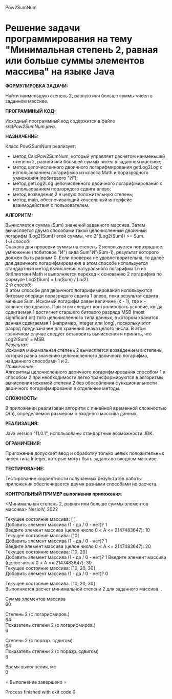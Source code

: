 Pow2SumNum

# Решение задачи программирования на тему "Минимальная степень 2, равная или больше суммы элементов массива" на языке Java

**ФОРМУЛИРОВКА ЗАДАЧИ:**

Найти наименьшую степень 2, равную или больше суммы чисел в заданном массиве.

**ПРОГРАММНЫЙ КОД:**

Исходный программный код содержится в файле  *src\Pow2SumNum.java*.

**НАЗНАЧЕНИЕ:**

Класс Pow2SumNum реализует:
- метод CalcPow2SumNum, который управляет расчетом наименьшей степени 2, равной или большей суммы чисел в заданном массиве;
- метод целочисленного двоичного логарифмирования getLog2Log с использованием логарифмов из класса Math и поразрядного умножения (побитового "И");
- метод getLog2Log целочисленного двоичного логарифмирования с использованием поразрядого сдвига влево;
- метод возведения 2 в целую положительную степень;
- метод main, обеспечивающий консольный интерфейс взаимодействия с пользователем.

**АЛГОРИТМ:**

Вычисляется сумма (Sum) значений заданного массива. Затем вычисляется двумя способами такой целочисленный двоичный логарифм (Log2(Sum)) этой суммы, что 2^(Log2(Sum)) >= Sum.  
_1-й способ_:  
Сначала для проверки суммы на степень 2 используется поразрядное умножение (побитовое "И") вида Sum"И"(Sum-1), результат которого должен быть равным 0. Если проверка не удовлетворительна, то далее для двоичного логарифмирования в этом способе используется стандартный метод вычисления натурального логарифма Ln из библиотеки Math и выполняется переход к основанию 2 логарифма по формуле Log2(Sum) = Ln(Sum) / Ln(2).  
_2-й способ_:  
В этом способе для двоичного логарифимирования используются битовые операци поразрядого сдвига 1 влево, пока результат сдвига меньше Sum. Искомый логарифм равен величине (к - 1), где к - количество сдвигов. При этом следует контролировать условие, когда сдвигаемая 1 достигнет старшего битового разряда MSB (most significant bit) того целочисленного типа данных, в котором хранится данная сдвигаемая 1 (например, integer или long), поскольку этот разряд предназначен для хранения знака целого числа. В этом граничном случае следует остановить вычисления и принять, что Log2(Sum) = MSB.  
_Результат:_  
Искомая минимальная степень 2 вычисляется возведением в степень, которая равна значению целочисленного двоичного логарифма, найденного способами 1 и 2.  
_Примечание:_  
Алгоритмы целочисленного двоичного логарифмирования способом 1 и способом 2 при необходимости легко трансформируются в алгоритмы вычисления искомой степени 2 без обособления функциональности двоичного логарифмирования в отдельные методы.

**СЛОЖНОСТЬ:**

В приложении реализован алгоритм с линейной временной сложностью O(n), определяемой размером n входного массива данных.

**РЕАЛИЗАЦИЯ:**

Java version "11.0.1", использованы стандартные возможности JDK.

**ОГРАНИЧЕНИЯ:**

Приложение допускает ввод и обработку только целых положительных чисел типа Integer, которые могут быть заданы во входном массиве.

**ТЕСТИРОВАНИЕ:**

Тестирование корректности получаемых результатов работы приложения обеспечивается двумя разными способами их расчета.

**КОНТРОЛЬНЫЙ ПРИМЕР выполнения приложения**:

<Минимальная степень 2, равная или больше суммы элементов массива> NesioIV, 2022

Текущее состояние массива: [ ]  
Добавить элемент массива (1 - да / 0 - нет)?  1  
Введите элемент массива (целое число 0 < A <= 2147483647):  10  
Текущее состояние массива: [10]  
Добавить элемент массива (1 - да / 0 - нет)?  1  
Введите элемент массива (целое число 0 < A <= 2147483647):  20  
Текущее состояние массива: [10, 20]  
Добавить элемент массива (1 - да / 0 - нет)?  1
Введите элемент массива (целое число 0 < A <= 2147483647):  30  
Текущее состояние массива: [10, 20, 30]  
Добавить элемент массива (1 - да / 0 - нет)?  0  

Текущее состояние массива: [10, 20, 30]  
Выполняется расчет минимальной степени 2 для заданного массива...

Сумма элементов массива       
60                          

Степень 2 (с логарифмиров.)  
64                             
Показатель степени 2 (с логарифмиров.)  
6                             

Степень 2 (с поразр. сдвигом)  
64                             
Показатель степени 2 (с поразр. сдвигом)  
6                             

Время выполнения, мс          
0                             

= Выполнение завершено =

Process finished with exit code 0